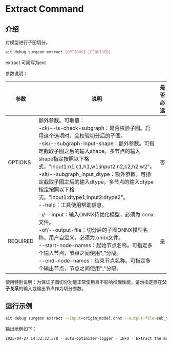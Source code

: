 # Extract Command


## 介绍
对模型进行子图切分。

```bash
ait debug surgeon extract [OPTIONS] [REQUIRED]
```

extract 可简写为ext

参数说明：

| 参数                    | 说明                                                                                                                                                                                                                                                                                                   | 是否必选 |
|-----------------------|------------------------------------------------------------------------------------------------------------------------------------------------------------------------------------------------------------------------------------------------------------------------------------------------------|------|
| OPTIONS               | 额外参数。可取值：<br/>    -ck/--is-check-subgraph：是否校验子图。启用这个选项时，会校验切分后的子图。<br/>    -sis/--subgraph-input-shape：额外参数。可指定截取子图之后的输入shape。多节点的输入shape指定按照以下格式，"input1:n1,c1,h1,w1;input2:n2,c2,h2,w2"。<br/>    -sit/--subgraph_input_dtype：额外参数。可指定截取子图之后的输入dtype。多节点的输入dtype指定按照以下格式，"input1:dtype1;input2:dtype2"。<br/>    --help：工具使用帮助信息。 | 否    |
| REQUIRED              | -i/--input：输入ONNX待优化模型，必须为.onnx文件。 <br/>    -of/--output-file：切分后的子图ONNX模型名称，用户自定义，必须为.onnx文件。<br/>    --start-node-names：起始节点名称。可指定多个输入节点，节点之间使用","分隔。<br/>     --end-node-names：结束节点名称。可指定多个输出节点，节点之间使用","分隔。                                                                                      | 是    |
使用特别说明：为保证子图切分功能正常使用且不影响推理性能，请勿指定存在**父子关系**的输入或输出节点作为切分参数。

## 运行示例

```bash
ait debug surgeon extract --input=origin_model.onnx --output-file=sub_model.onnx --start-node-names="s_node1,s_node2" --end-node-names="e_node1,e_node2" --subgraph_input_shape="input1:1,3,224,224" --subgraph_input_dtype="input1:float16"
```

输出示例如下：

```bash
2023-04-27 14:32:33,378 - auto-optimizer-logger - INFO - Extract the model completed, model was saved in sub_model.onnx
```